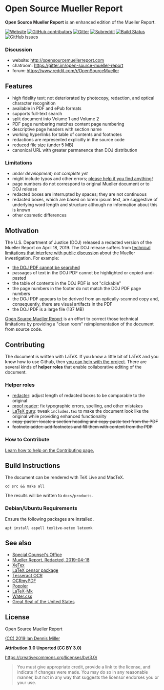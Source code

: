 # Open Source Mueller Report

**Open Source Mueller Report** is an enhanced edition of the Mueller Report.

[![Website](https://img.shields.io/website/http/opensourcemuellerreport.com.svg?up_message=online)](http://opensourcemuellerreport.com)
[![GitHub contributors](https://img.shields.io/github/stars/iandennismiller/mueller-report.svg)](https://github.com/iandennismiller/mueller-report/)
[![Gitter](https://img.shields.io/gitter/room/iandennismiller/mueller-report.svg)](https://gitter.im/open-source-mueller-report/community)
[![Subreddit](https://img.shields.io/reddit/subreddit-subscribers/opensourcemueller.svg?style=social)](https://www.reddit.com/r/OpenSourceMueller)
[![Build Status](https://travis-ci.org/iandennismiller/mueller-report.svg?branch=master)](https://travis-ci.org/iandennismiller/mueller-report)
[![GitHub issues](https://img.shields.io/github/issues-raw/iandennismiller/mueller-report.svg)](https://github.com/iandennismiller/mueller-report/issues)

### Discussion

- website: http://opensourcemuellerreport.com
- chatroom: https://gitter.im/open-source-mueller-report
- forum: https://www.reddit.com/r/OpenSourceMueller

## Features

- high fidelity text; not deteriorated by photocopy, redaction, and optical character recognition
- available in PDF and ePub formats
- supports full-text search
- split document into Volume 1 and Volume 2
- PDF page numbering matches content page numbering
- descriptive page headers with section name
- working hyperlinks for table of contents and footnotes
- redactions are represented explicitly in the source code
- reduced file size (under 5 MB)
- canonical URL with greater permanence than DOJ distribution

### Limitations

- *under development; not complete yet*
- might include typos and other errors; [please help if you find anything!](https://github.com/iandennismiller/mueller-report/blob/master/Contributing.md#contributing)
- page numbers do not correspond to original Mueller document or to DOJ release
- redacted boxes are interrupted by spaces; they are not continuous
- redacted boxes, which are based on lorem ipsum text, are suggestive of underlying word length and structure although no information about this is known
- other cosmetic differences

## Motivation

The U.S. Department of Justice (DOJ) released a redacted version of the Mueller Report on April 18, 2019.
The DOJ release suffers from [technical limitations that interfere with public discussion](https://www.pdfa.org/a-technical-and-cultural-assessment-of-the-mueller-report-pdf/) about the Mueller investigation.
For example:

- [the DOJ PDF cannot be searched](https://www.pdfa.org/even-with-ocr-the-mueller-report-pdf-isnt-fully-searchable/)
- passages of text in the DOJ PDF cannot be highlighted or copied-and-pasted
- the table of contents in the DOJ PDF is not "clickable"
- the page numbers in the footer do not match the DOJ PDF page numbers
- the DOJ PDF appears to be derived from an optically-scanned copy and, consequently, there are visual artifacts in the PDF
- the DOJ PDF is a large file (137 MB)

[Open Source Mueller Report](https://github.com/iandennismiller/mueller-report) is an effort to correct those technical limitations by providing a "clean room" reimplementation of the document from source code.

## Contributing

The document is written with LaTeX.
If you know a little bit of LaTeX and you know how to use Github, then [you can help with the project](https://github.com/iandennismiller/mueller-report/blob/master/Contributing.md#contributing).
There are several kinds of **helper roles** that enable collaborative editing of the document.

### Helper roles

- [redacter](https://github.com/iandennismiller/mueller-report/blob/master/Contributing.md#helper-roles):  adjust length of redacted boxes to be comparable to the original
- [proof reader](https://github.com/iandennismiller/mueller-report/blob/master/Contributing.md#helper-roles): fix typographic errors, spelling, and other mistakes
- [LaTeX guru](https://github.com/iandennismiller/mueller-report/blob/master/Contributing.md#helper-roles): tweak `includes.tex` to make the document look like the original while providing enhanced functionality
- ~~copy-paster: locate a section heading and copy-paste text from the PDF~~
- ~~footnote adder: add footnotes and fill them with content from the PDF~~

### How to Contribute

[Learn how to help on the Contributing page.](https://github.com/iandennismiller/mueller-report/blob/master/Contributing.md#contributing)

## Build Instructions

The document can be rendered with TeX Live and MacTeX.

```
cd src && make all
```

The results will be written to `docs/products`.

### Debian/Ubuntu Requirements

Ensure the following packages are installed.

```
apt install aspell texlive-xetex latexmk
```

## See also

- [Special Counsel's Office](https://www.justice.gov/sco)
- [Mueller Report, Redacted, 2019-04-18](https://www.justice.gov/storage/report.pdf)
- [XeTex](http://xetex.sourceforge.net/)
- [LaTeX censor package](https://ctan.org/pkg/censor)
- [Tesseract OCR](https://github.com/tesseract-ocr/tesseract)
- [OCRmyPDF](https://github.com/jbarlow83/OCRmyPDF)
- [Poppler](https://poppler.freedesktop.org/)
- [LaTeX-Mk](http://latex-mk.sourceforge.net/)
- [Water.css](https://kognise.github.io/water.css/)
- [Great Seal of the United States](https://en.wikipedia.org/wiki/Great_Seal_of_the_United_States)

## License

Open Source Mueller Report

[(CC) 2019 Ian Dennis Miller](https://github.com/iandennismiller/mueller-report/blob/master/License.md)

**Attribution 3.0 Unported (CC BY 3.0)**

https://creativecommons.org/licenses/by/3.0/

> You must give appropriate credit, provide a link to the license, and indicate if changes were made. You may do so in any reasonable manner, but not in any way that suggests the licensor endorses you or your use.
